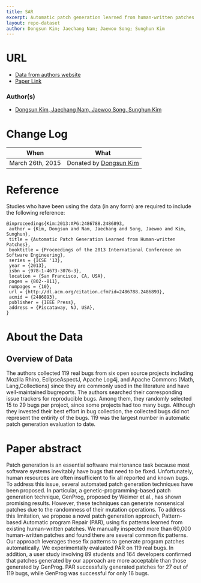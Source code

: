 ```yaml
---
title: SAR
excerpt: Automatic patch generation learned from human-written patches
layout: repo-dataset
author: Dongsun Kim; Jaechang Nam; Jaewoo Song; Sunghun Kim
---
```


# URL
  * [Data from authors website](https://sites.google.com/site/autofixhkust/)
  * [Paper Link](http://dl.acm.org/citation.cfm?id=2486893)

### Author(s)

+ [Dongsun Kim, Jaechang Nam, Jaewoo Song, Sunghun Kim](mailto:darkrsw@cse.ust.hk,jcnam@cse.ust.hk,jsongab@cse.ust.hk,hunkim@cse.ust.hk)

# Change Log

When | What
---- | ----
March 26th, 2015 | Donated by [Dongsun Kim]()

# Reference
Studies who have been using the data (in any form) are required to include the following reference:
```
@inproceedings{Kim:2013:APG:2486788.2486893,
 author = {Kim, Dongsun and Nam, Jaechang and Song, Jaewoo and Kim, Sunghun},
 title = {Automatic Patch Generation Learned from Human-written Patches},
 booktitle = {Proceedings of the 2013 International Conference on Software Engineering},
 series = {ICSE '13},
 year = {2013},
 isbn = {978-1-4673-3076-3},
 location = {San Francisco, CA, USA},
 pages = {802--811},
 numpages = {10},
 url = {http://dl.acm.org/citation.cfm?id=2486788.2486893},
 acmid = {2486893},
 publisher = {IEEE Press},
 address = {Piscataway, NJ, USA},
}
```
# About the Data

## Overview of Data

The authors collected 119 real bugs from six open source projects including Mozilla Rhino, EclipseAspectJ, Apache Log4j, and Apache Commons (Math, Lang,Collections) since they are commonly used in the literature and have well-maintained bugreports. The authors searched their corresponding issue trackers for reproducible bugs. Among them, they randomly selected 15 to 29 bugs per project, since some projects had too many bugs. Although they invested their best effort in bug collection, the collected bugs did not represent the entirity of the bugs. 119 was the largest number in automatic patch generation evaluation to date.

# Paper abstract

Patch generation is an essential software maintenance task because most software systems inevitably have bugs that need to be fixed. Unfortunately, human resources are often insufficient to fix all reported and known bugs. To address this issue, several automated patch generation techniques have been proposed. In particular, a genetic-programming-based patch generation technique, GenProg, proposed by Weimer et al., has shown promising results. However, these techniques can generate nonsensical patches due to the randomness of their mutation operations. To address this limitation, we propose a novel patch generation approach, Pattern-based Automatic program Repair (PAR), using fix patterns learned from existing human-written patches. We manually inspected more than 60,000 human-written patches and found there are several common fix patterns. Our approach leverages these fix patterns to generate program patches automatically. We experimentally evaluated PAR on 119 real bugs. In addition, a user study involving 89 students and 164 developers confirmed that patches generated by our approach are more acceptable than those generated by GenProg. PAR successfully generated patches for 27 out of 119 bugs, while GenProg was successful for only 16 bugs.